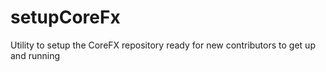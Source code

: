 # setupCoreFx
Utility to setup the CoreFX repository ready for new contributors to get up and running
